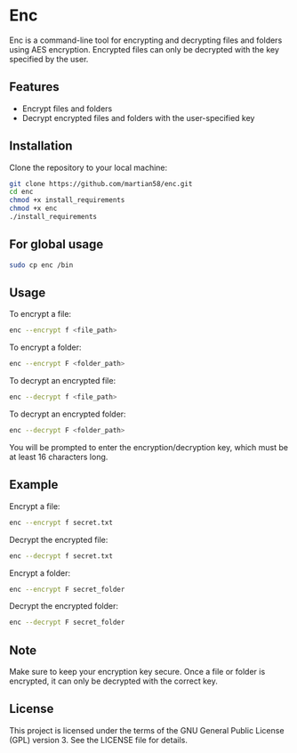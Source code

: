 # Enc

Enc is a command-line tool for encrypting and decrypting files and folders using AES encryption. Encrypted files can only be decrypted with the key specified by the user.

## Features

- Encrypt files and folders
- Decrypt encrypted files and folders with the user-specified key

## Installation

Clone the repository to your local machine:

```bash
git clone https://github.com/martian58/enc.git
cd enc 
chmod +x install_requirements
chmod +x enc
./install_requirements
```
## For global usage
```bash
sudo cp enc /bin
```

## Usage

To encrypt a file:

```bash
enc --encrypt f <file_path>
```

To encrypt a folder:
```bash
enc --encrypt F <folder_path>
```

To decrypt an encrypted file:
```bash
enc --decrypt f <file_path>
```

To decrypt an encrypted folder:
```bash
enc --decrypt F <folder_path>
```

You will be prompted to enter the encryption/decryption key, which must be at least 16 characters long.

## Example

Encrypt a file:
```bash
enc --encrypt f secret.txt
```

Decrypt the encrypted file:
```bash
enc --decrypt f secret.txt
```
Encrypt a folder:
```bash
enc --encrypt F secret_folder
```
Decrypt the encrypted folder:
```bash
enc --decrypt F secret_folder
```

## Note

Make sure to keep your encryption key secure. Once a file or folder is encrypted, it can only be decrypted with the correct key.

## License

This project is licensed under the terms of the GNU General Public License (GPL) version 3. See the LICENSE file for details.
